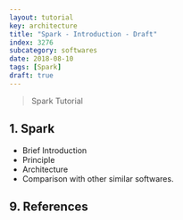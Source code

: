 ```yaml
---
layout: tutorial
key: architecture
title: "Spark - Introduction - Draft"
index: 3276
subcategory: softwares
date: 2018-08-10
tags: [Spark]
draft: true
---
```


> Spark Tutorial

## 1. Spark
* Brief Introduction
* Principle
* Architecture
* Comparison with other similar softwares.


## 9. References
